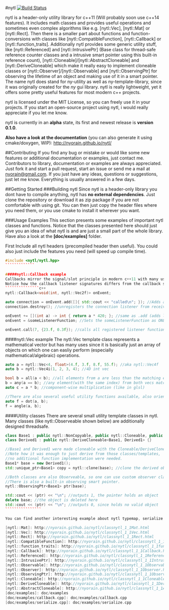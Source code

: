 #nytl [![Build Status](https://travis-ci.org/nyorain/nytl.svg?branch=master)](https://travis-ci.org/nyorain/nytl)

nytl is a header-only utility library for c++11 (Will probably soon use c++14 features). It includes math classes and provides useful operations and sometimes even complex algorithms like e.g. [nytl::Vec], [nytl::Mat] or [nytl::Rect].
Then there is a smaller part about functions and function-conversions with classes like [nytl::CompatibleFunction], [nytl::Callback] or [nytl::function_traits]. 
Additionally nytl provides some generic utility stuff, like [nytl::Referenced] and [nytl::IntrusivePtr] \(Base class for thread-safe reference counter classes and a intrusive smart pointer using this built-in reference count), [nytl::Cloneable]/[nytl::AbstractCloneable] and [nytl::DeriveCloneable] which make it really easy to implement cloneable classes or [nytl::Observer]/[nytl::Observable] and [nytl::ObservingPtr] for observing the lifetime of an object and making use of it in a smart pointer.
The name nytl does stand for ny-utility as well as ny-template-library, since it was originally created for the _ny_ gui library.
nytl is really lightweight, yet it offers some pretty useful features for most modern c++ projects.

nytl is licensed under the MIT License, so you can freely use it in your projects. If you start an open-source project using nytl, i would really appreciate if you let me know.

nytl is currently in an __alpha__ state, its first and newest release is __version 0.1.0__.

__Also have a look at the documentation__ (you can also generate it using cmake/doxygen, WIP): http://nyorain.github.io/nytl/

##Contributing
If you find any bug or mistake or would like some new features or additional documentation or examples, just contact me.
Contributors to library, documentation or examples are always appreciated. Just fork it and start a pull request, start an issue or send me a mail at nyorain@gmail.com. If you just have any ideas, questions or suggestions, just let me know.
Everything is usually answered in a few days.

##Getting Started 
###Building nytl
Since nytl is a header-only library you dont have to compile anything, nytl has __no external dependencies__.
Just clone the repository or download it as zip package if you are not comfortable with using git.
You can then just copy the header files where you need them, or you use cmake to install it wherever you want.

###Usage Examples
This section presents some examples of important nytl classes and functions.
Notice that the classes presented here should just give you an idea of what nytl is and are just a small part of the whole library.
Have also a look at the __[doc/examples]__ folder.

First Include all nytl headers (precompiled header then useful).
You could also just include the features you need (will speed up compile time).
```````````````c++
#include <nytl/nytl.hpp>
`````````````

#####nytl::Callback example
Callbacks mirror the signal/slot principle in modern c++11 with many useful features.
Notice how the callback listener signatures differs from the callback signature, callback uses nytl::CompatibleFunction internally. More information at __[doc/examples/callback.cpp]__.
```````````````c++
nytl::Callback<void(int, nytl::Vec2f)> onEvent;

auto connection = onEvent.add([]{ std::cout << "called\n"; }); //Adds a callback listener
connection.destroy(); //unregisters the connection listener from received connection object

onEvent += [](int a) -> int { return a * 420; }; //same as .add (adds listener)
onEvent = &someListenerFunction; //Sets the someListenerFunction as ONLY listener

onEvent.call(7, {23.f, 0.3f}); //calls all registered listener functions
```````````````

####nytl::Vec example
The nytl::Vec template class represents a mathematical vector but has many uses since it is basically just an array of objects on which one can easliy perform (especially mathematical/algebraic) operations.
```````````c++
auto a = nytl::Vec<4, float>(4.f, 3.f, 8.f, 55.f); //aka nytl::Vec4f
auto b = nytl::Vec4i(1, 2, 3, 4); //4D int vec

bool b = all(a < b); //all elements from a are less than the matching element from b
b = any(a == b); //any element(with the same index) from both vecs match
auto c = a * b; //component-wise multiplication (like in glsl)

//There are also several useful utility functions available, also orientated at glsl
auto f = dot(a, b);
f = angle(a, b);
```````````

####Utility classes
There are several small utility template classes in nytl.
Many classes (like nytl::Observeable shown below) are additionally designed threadsafe.

`````````````````c++
class Base1 : public nytl::NonCopyable, public nytl::Cloneable, public nytl::Observeable {}
class Derived1 : public nytl::DeriveCloneable<Base1, Derived1> {}

//Base1 and Derived1 were made cloneable with the Cloneable/DeriveCloneable base classes.
//Note how it was enough to just derive from those classes/templates, 
//no additional function implementation were needed.
Base1* base = new Derived1();
std::unique_ptr<Base1> copy = nytl::clone(base); //clone the derived object.

//Both classes are also Observeable, so one can use custom observer classes to track their lifetime
//There is also a built-in observing smart pointer.
nytl::ObservingPtr<Base1> ptr(base);

std::cout << (ptr) << "\n"; //outputs 1, the pointer holds an object
delete base; //the object is deleted here
std::cout << (ptr) << "\n"; //outputs 0, since holds no valid object
````````````````

You can find another interesting example about nytl typemap, serialize and typeName support in __[doc/examples/serialize.cpp]__.

[nytl::Mat]: http://nyorain.github.io/nytl/classnytl_1_1Mat.html
[nytl::Vec]: http://nyorain.github.io/nytl/classnytl_1_1Vec.html
[nytl::Rect]: http://nyorain.github.io/nytl/classnytl_1_1Rect.html
[nytl::CompatibleFunction]: http://nyorain.github.io/nytl/classnytl_1_1CompatibleFunction.html
[nytl::function_traits]: http://nyorain.github.io/nytl/classnytl_1_1function_traits.html
[nytl::Callback]: http://nyorain.github.io/nytl/classnytl_1_1Callback.html
[nytl::Referenced]: http://nyorain.github.io/nytl/classnytl_1_1Referenced.html
[nytl::IntrusivePtr]: http://nyorain.github.io/nytl/classnytl_1_1IntrusivePtr.html
[nytl::Observable]: http://nyorain.github.io/nytl/classnytl_1_1Observable.html
[nytl::Observer]: http://nyorain.github.io/nytl/classnytl_1_1Observer.html
[nytl::ObservingPtr]: http://nyorain.github.io/nytl/classnytl_1_1ObservingPtr.html
[nytl::Cloneable]: http://nyorain.github.io/nytl/classnytl_1_1Cloneable.html
[nytl::DeriveCloneable]: http://nyorain.github.io/nytl/classnytl_1_1DeriveCloneable.html
[nytl::AbstractCloneable]: http://nyorain.github.io/nytl/classnytl_1_1AbstractCloneable.html
[doc/examples]: doc/examples
[doc/examples/callback.cpp]: doc/examples/callback.cpp
[doc/examples/serialize.cpp]: doc/examples/serialize.cpp
